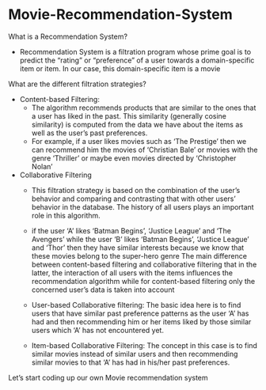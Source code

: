 # Movie-Recommendation-System

What is a Recommendation System?
  - Recommendation System is a filtration program whose prime goal is to predict the “rating” or “preference” of a user towards a domain-specific item or item. In our case, this domain-specific item is a movie
  
What are the different filtration strategies?
  - Content-based Filtering:
    - The algorithm recommends products that are similar to the ones that a user has liked in the past. This similarity (generally cosine similarity) is computed from the data we have about the items as well as the user’s past preferences.
    - For example, if a user likes movies such as ‘The Prestige’ then we can recommend him the movies of ‘Christian Bale’ or movies with the genre ‘Thriller’ or maybe even movies directed by ‘Christopher Nolan’
  - Collaborative Filtering
    - This filtration strategy is based on the combination of the user’s behavior and comparing and contrasting that with other users’ behavior in the database. The history of all users plays an important role in this algorithm.
    -  if the user ‘A’ likes ‘Batman Begins’, ‘Justice League’ and ‘The Avengers’ while the user ‘B’ likes ‘Batman Begins’, ‘Justice League’ and ‘Thor’ then they have similar interests because we know that these movies belong to the super-hero genre
   The main difference between content-based filtering and collaborative filtering that in the latter, the interaction of all users with the items influences the recommendation algorithm while for content-based filtering only the concerned user’s data is taken into account
   
    - User-based Collaborative filtering: The basic idea here is to find users that have similar past preference patterns as the user ‘A’ has had and then recommending him or her items liked by those similar users which ‘A’ has not encountered yet.
    - Item-based Collaborative Filtering: The concept in this case is to find similar movies instead of similar users and then recommending similar movies to that ‘A’ has had in his/her past preferences. 
    
 Let’s start coding up our own Movie recommendation system
